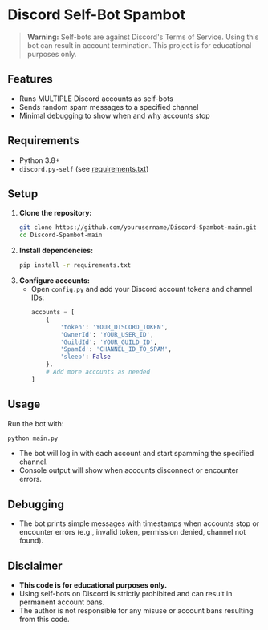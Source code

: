 # Discord Self-Bot Spambot

> **Warning:** Self-bots are against Discord's Terms of Service. Using this bot can result in account termination. This project is for educational purposes only.

## Features
- Runs MULTIPLE Discord accounts as self-bots
- Sends random spam messages to a specified channel
- Minimal debugging to show when and why accounts stop

## Requirements
- Python 3.8+
- `discord.py-self` (see [requirements.txt](requirements.txt))

## Setup
1. **Clone the repository:**
   ```sh
   git clone https://github.com/yourusername/Discord-Spambot-main.git
   cd Discord-Spambot-main
   ```
2. **Install dependencies:**
   ```sh
   pip install -r requirements.txt
   ```
3. **Configure accounts:**
   - Open `config.py` and add your Discord account tokens and channel IDs:
     ```python
     accounts = [
         {
             'token': 'YOUR_DISCORD_TOKEN',
             'OwnerId': 'YOUR_USER_ID',
             'GuildId': 'YOUR_GUILD_ID',
             'SpamId': 'CHANNEL_ID_TO_SPAM',
             'sleep': False
         },
         # Add more accounts as needed
     ]
     ```

## Usage
Run the bot with:
```sh
python main.py
```

- The bot will log in with each account and start spamming the specified channel.
- Console output will show when accounts disconnect or encounter errors.

## Debugging
- The bot prints simple messages with timestamps when accounts stop or encounter errors (e.g., invalid token, permission denied, channel not found).

## Disclaimer
- **This code is for educational purposes only.**
- Using self-bots on Discord is strictly prohibited and can result in permanent account bans.
- The author is not responsible for any misuse or account bans resulting from this code.
